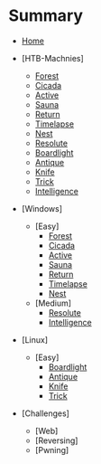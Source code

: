# Summary

- [Home](README.md)
- [HTB-Machnies]
  - [Forest](Forest.md)
  - [Cicada](Cicada.md)
  - [Active](Active.md)
  - [Sauna](Sauna.md)
  - [Return](Return.md)
  - [Timelapse](Timelapse.md)
  - [Nest](Nest.md)
  - [Resolute](Resolute.md)
  - [Boardlight](Boardlight.md)
  - [Antique](Antique.md)
  - [Knife](Knife.md)
  - [Trick](Trick.md)
  - [Intelligence](Intelligence.md)
- [Windows]
  - [Easy]
    - [Forest](Forest.md)
    - [Cicada](Cicada.md)
    - [Active](Active.md)
    - [Sauna](Sauna.md)
    - [Return](Return.md)
    - [Timelapse](Timelapse.md)
    - [Nest](Nest.md)
  - [Medium]
    - [Resolute](Resolute.md)
    - [Intelligence](Intelligence.md)
  
- [Linux]
  - [Easy]
    - [Boardlight](Boardlight.md)
    - [Antique](Antique.md)
    - [Knife](Knife.md)
    - [Trick](Trick.md)
- [Challenges]
  - [Web]
  - [Reversing]
  - [Pwning]
